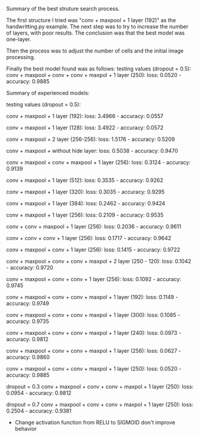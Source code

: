 Summary of the best struture search process.

The first structure I tried was "conv + maxpool + 1 layer (192)" as the handwritting.py example.
The next step was to try to increase the number of layers, with poor results. The conclusion was 
that the best model was one-layer.

Then the process was to adjust the number of cells and the initial image processing.


Finally the best model found was as follows:
testing values (dropout = 0.5):
conv + maxpool + conv + conv + maxpol + 1 layer (250):
loss: 0.0520 - accuracy: 0.9885



Summary of experienced models:

testing values (dropout = 0.5):

conv + maxpool + 1 layer (192):
loss: 3.4966 - accuracy: 0.0557

conv + maxpool + 1 layer (128):
loss: 3.4922 - accuracy: 0.0572

conv + maxpool + 2 layer (256-256):
loss: 1.5176 - accuracy: 0.5209

conv + maxpool + without hide layer:
loss: 0.5038 - accuracy: 0.9470

conv + maxpool + conv + maxpool + 1 layer (256):
loss: 0.3124 - accuracy: 0.9139

conv + maxpool + 1 layer (512):
loss: 0.3535 - accuracy: 0.9262

conv + maxpool + 1 layer (320):
loss: 0.3035 - accuracy: 0.9295

conv + maxpool + 1 layer (384):
loss: 0.2462 - accuracy: 0.9424

conv + maxpool + 1 layer (256):
loss: 0.2109 - accuracy: 0.9535

conv + conv + maxpool + 1 layer (256):
loss: 0.2036 - accuracy: 0.9611

conv + conv + conv + 1 layer (256):
loss: 0.1717 - accuracy: 0.9642

conv + maxpool + conv + 1 layer (256):
loss: 0.1415 - accuracy: 0.9722

conv + maxpool + conv + conv + maxpol + 2 layer (250 - 120):
loss: 0.1042 - accuracy: 0.9720

conv + maxpool + conv + conv + 1 layer (256):
loss: 0.1092 - accuracy: 0.9745

conv + maxpool + conv + conv + maxpol + 1 layer (192):
loss: 0.1149 - accuracy: 0.9749

conv + maxpool + conv + conv + maxpol + 1 layer (300):
loss: 0.1085 - accuracy: 0.9735

conv + maxpool + conv + conv + maxpol + 1 layer (240):
loss: 0.0973 - accuracy: 0.9812

conv + maxpool + conv + conv + maxpol + 1 layer (256):
loss: 0.0627 - accuracy: 0.9860

conv + maxpool + conv + conv + maxpol + 1 layer (250):
loss: 0.0520 - accuracy: 0.9885


dropout = 0.3
conv + maxpool + conv + conv + maxpol + 1 layer (250):
loss: 0.0954 - accuracy: 0.9812

dropout = 0.7
conv + maxpool + conv + conv + maxpol + 1 layer (250):
loss: 0.2504 - accuracy: 0.9381

* Change activation function from RELU to SIGMOID don't improve behavior